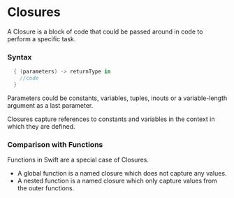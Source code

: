 # Closures

A Closure is a block of code that could be passed around in code to perform a specific task.

### Syntax

```swift
  { (parameters) -> returnType in
    //code
  }
```
Parameters could be constants, variables, tuples, inouts or a variable-length argument as a last parameter. 

Closures capture references to constants and variables in the context in which they are defined. 

### Comparison with Functions

Functions in Swift are a special case of Closures.

* A global function is a named closure which does not capture any values.
* A nested function is a named closure which only capture values from the outer functions.


